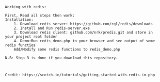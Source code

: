 	Working with redis:

	First, Read all steps then work:
	Installation:
		1. Download redis server: https://github.com/rgl/redis/downloads
		2. Install and Run redis-server.exe
		3. Download redis client: github.com/nrk/predis.git and store in your project root folder
		4. Demo:Run redis_demo.php in your browser and see output of some redis functios
		Add/Modify some redis functions to redis_demo.php
		
	N.B: Step 3 is done if you download this repository.

			

	Credit: https://scotch.io/tutorials/getting-started-with-redis-in-php
	
